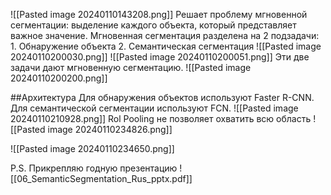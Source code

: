 ![[Pasted image 20240110143208.png]]
Решает проблему мгновенной сегментации: выделение каждого объекта, который представляет важное значение.
Мгновенная сегментация разделена на 2 подзадачи:
	1. Обнаружение объекта
	2. Семантическая сегментация
![[Pasted image 20240110200030.png]]
![[Pasted image 20240110200051.png]]
Эти две задачи дают мгновенную сегментацию. 
![[Pasted image 20240110200200.png]]

##Архитектура
Для обнаружения объектов используют Faster R-CNN.
Для семантической сегментации используют FCN.
![[Pasted image 20240110210928.png]]
Rol Pooling не позволяет охватить всю область 
![[Pasted image 20240110234826.png]]

![[Pasted image 20240110234650.png]]


P.S. Прикрепляю годную презентацию
![[06_SemanticSegmentation_Rus_pptx.pdf]]